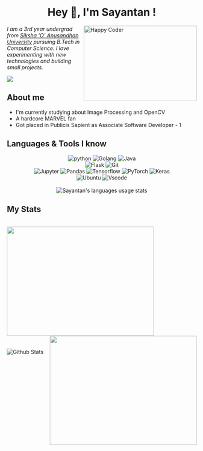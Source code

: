 
<h1 align="center">Hey 👋, I'm Sayantan !</h1>

<img align="right" title="Happy Coder" width="300" height="200" src="https://media.giphy.com/media/p4NLw3I4U0idi/giphy.gif">

<p>
<em>I am a 3rd year undergrad from <a href="https://www.soa.ac.in/">Siksha 'O' Anusandhan University</a> pursuing B.Tech in Computer Science. I love experimenting with new technologies and building small projects.</em>
</p>

![](https://komarev.com/ghpvc/?username=PaulSayantan&color=blue&?style=flat-square&label=Profile+Views+Count)

<h2>About me</h2>

- I'm currently studying about Image Processing and OpenCV
- A hardcore MARVEL fan
- Got placed in Publicis Sapient as Associate Software Developer - 1

<h2>Languages & Tools I know</h2>

<p align="center">
  <img alt="python "src="https://img.shields.io/badge/python-003366?style=for-the-badge&logo=python&link=https://python.org">
  <img alt="Golang" src="https://img.shields.io/badge/go-0E7682?style=for-the-badge&logo=go&link=https://golang.org">
  <img alt="Java" src="https://img.shields.io/badge/java-2B2A27?style=for-the-badge&logo=java&link=https://www.oracle.com/java">
  <br>
  <img alt="Flask" src="http://img.shields.io/badge/Flask-373838?style=for-the-badge&logo=flask">
  <img alt="Git" src="http://img.shields.io/badge/git-940D19?style=for-the-badge&logo=git">
  <br>
  <img alt="Jupyter" src="http://img.shields.io/badge/jupyter-E35C3D?style=for-the-badge&logoColor=white&logo=jupyter">
  <img alt="Pandas" src="http://img.shields.io/badge/pandas-000738?style=for-the-badge&logoColor=white&logo=pandas">
  <img alt="Tensorflow" src="http://img.shields.io/badge/Tensorflow-B33A0B?style=for-the-badge&logoColor=white&logo=tensorflow">
  <img alt="PyTorch" src="http://img.shields.io/badge/Pytorch-9C1B08?style=for-the-badge&logoColor=white&logo=pytorch">
  <img alt="Keras" src="http://img.shields.io/badge/Keras-F51120?style=for-the-badge&logoColor=white&logo=keras">
  <br>
  <img alt="Ubuntu" src="http://img.shields.io/badge/Ubuntu%2020.04-F06B18?style=for-the-badge&logoColor=white&logo=ubuntu">
  <img alt="Vscode" src="http://img.shields.io/badge/VSCode-4E0BA6?style=for-the-badge&logoColor=white&logo=visual-studio-code">
  <br><br>
  <img title="Sayantan's languages usage stats" src="https://sayantan-stats.vercel.app/api/top-langs/?username=PaulSayantan&layout=compact&hide=jupyter+notebook&hide_border=true&hide_title=true">
</p>

<h2>My Stats</h2>
<br>
<a href="https://wakatime.com"><img src="https://wakatime.com/share/@belikesayantan/d519ad20-847f-4850-8a35-c38a69c5d92f.png" width=390 height=290/></a>
<a href="https://wakatime.com"><img align="right" src="https://wakatime.com/share/@belikesayantan/8d2ef353-300c-4aec-a609-2491fda4161b.png" width=390 height=290/></a>
<br><br>
<br>
<img align="center" alt="Github Stats" title="Sayantan Paul | Github Stats" src="https://sayantan-stats.vercel.app/api?username=PaulSayantan&hide=stars&show_icons=true&show_owner=true&theme=graywhite&hide_border=true">
